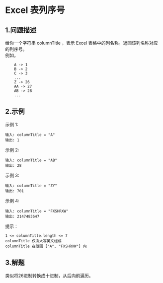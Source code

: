 # Excel 表列序号

## 1.问题描述
给你一个字符串 columnTitle ，表示 Excel 表格中的列名称。返回该列名称对应的列序号。  
例如，
```
    A -> 1
    B -> 2
    C -> 3
    ...
    Z -> 26
    AA -> 27
    AB -> 28 
    ...
```
## 2.示例
示例 1:
```
输入: columnTitle = "A"
输出: 1
```
示例 2:
```
输入: columnTitle = "AB"
输出: 28
```
示例 3:
```
输入: columnTitle = "ZY"
输出: 701
```
示例 4:
```
输入: columnTitle = "FXSHRXW"
输出: 2147483647
```

提示：
```
1 <= columnTitle.length <= 7
columnTitle 仅由大写英文组成
columnTitle 在范围 ["A", "FXSHRXW"] 内
```

## 3.解题
类似将26进制转换成十进制，从后向前遍历。